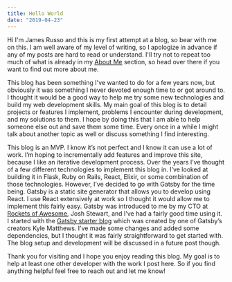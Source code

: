 ```yaml
---
title: Hello World
date: "2019-04-23"
---
```


Hi I'm James Russo and this is my first attempt at a blog, so bear with me on this. I am well aware of my level of writing, so I apologize in advance if any of my posts are hard to read or understand. I'll try not to repeat too much of what is already in my [About Me](/about) section, so head over there if you want to find out more about me.

This blog has been something I've wanted to do for a few years now, but obviously it was something I never devoted enough time to or got around to. I thought it would be a good way to help me try some new technologies and build my web development skills. My main goal of this blog is to detail projects or features I implement, problems I encounter during development, and my solutions to them. I hope by doing this that I am able to help someone else out and save them some time. Every once in a while I might talk about another topic as well or discuss something I find interesting.

This blog is an MVP. I know it’s not perfect and I know it can use a lot of work. I’m hoping to incrementally add features and improve this site, because I like an iterative development process. Over the years I’ve thought of a few different technologies to implement this blog in. I’ve looked at building it in Flask, Ruby on Rails, React, Elixir, or some combination of those technologies. However, I’ve decided to go with Gatsby for the time being. Gatsby is a static site generator that allows you to develop using React. I use React extensively at work so I thought it would allow me to implement this fairly easy. Gatsby was introduced to me by my CTO at [Rockets of Awesome](https://rocketsofawesome.com), Josh Stewart, and I’ve had a fairly good time using it.  I started with the [Gatsby starter blog](https://github.com/gatsbyjs/gatsby-starter-blog) which was created by one of Gatsby’s creators Kyle Matthews. I’ve made some changes and added some dependencies, but I thought it was fairly straightforward to get started with. The blog setup and development will be discussed in a future post though.

Thank you for visiting and I hope you enjoy reading this blog. My goal is to help at least one other developer with the work I post here. So if you find anything helpful feel free to reach out and let me know!

